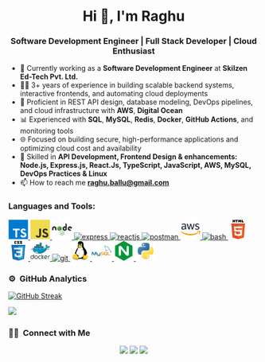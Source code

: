 <h1 align="center">Hi 👋, I'm Raghu</h1>
<h3 align="center">Software Development Engineer | Full Stack Developer | Cloud Enthusiast</h3>

- 💼 Currently working as a **Software Development Engineer** at **Skilzen Ed-Tech Pvt. Ltd.**
- 👨‍💻 3+ years of experience in building scalable backend systems, interactive frontends, and automating cloud deployments
- 🧠 Proficient in REST API design, database modeling, DevOps pipelines, and cloud infrastructure with **AWS**, **Digital Ocean**
- 📊 Experienced with **SQL**, **MySQL**, **Redis**, **Docker**, **GitHub Actions**, and monitoring tools
- 🌐 Focused on building secure, high-performance applications and optimizing cloud cost and availability
- 🚀 Skilled in **API Development, Frontend Design & enhancements: Node.js, Express.js, React.Js, TypeScript, JavaScript, AWS, MySQL, DevOps Practices & Linux**
- 📫 How to reach me **raghu.ballu@gmail.com**

<p align="left"></p>
<h3 align="left">Languages and Tools:</h3>
<p align="left"> 
<a href="https://www.typescriptlang.org/" target="_blank" rel="noreferrer"> 
<img src="https://raw.githubusercontent.com/devicons/devicon/master/icons/typescript/typescript-original.svg" alt="typescript" width="40" height="40"/> </a>
<a href="https://developer.mozilla.org/en-US/docs/Web/JavaScript" target="_blank" rel="noreferrer"> 
<img src="https://raw.githubusercontent.com/devicons/devicon/master/icons/javascript/javascript-original.svg" alt="javascript" width="40" height="40"/> </a>
<a href="https://nodejs.org" target="_blank" rel="noreferrer"> 
<img src="https://raw.githubusercontent.com/devicons/devicon/master/icons/nodejs/nodejs-original-wordmark.svg" alt="nodejs" width="40" height="40"/> </a>
<a href="https://expressjs.com" target="_blank" rel="noreferrer"> 
<img src="https://www.vectorlogo.zone/logos/expressjs/expressjs-icon.svg" alt="express" width="40" height="40"/> </a> 
<a href="https://react.dev/" target="_blank" rel="noreferrer"> 
<img src="https://www.vectorlogo.zone/logos/reactjs/reactjs-icon.svg" alt="reactjs" width="40" height="40"/> </a>
<a href="https://postman.com" target="_blank" rel="noreferrer"> 
<img src="https://www.vectorlogo.zone/logos/getpostman/getpostman-icon.svg" alt="postman" width="40" height="40"/> </a> 
<a href="https://aws.amazon.com" target="_blank" rel="noreferrer"> 
<img src="https://raw.githubusercontent.com/devicons/devicon/master/icons/amazonwebservices/amazonwebservices-original-wordmark.svg" alt="aws" width="40" height="40"/> </a>  
<a href="https://www.gnu.org/software/bash/" target="_blank" rel="noreferrer"> 
<img src="https://www.vectorlogo.zone/logos/gnu_bash/gnu_bash-icon.svg" alt="bash" width="40" height="40"/> </a> 
<a href="https://www.w3.org/html/" target="_blank" rel="noreferrer"> 
<img src="https://raw.githubusercontent.com/devicons/devicon/master/icons/html5/html5-original-wordmark.svg" alt="html5" width="40" height="40"/> </a> 
<a href="https://www.w3schools.com/css/" target="_blank" rel="noreferrer"> 
<img src="https://raw.githubusercontent.com/devicons/devicon/master/icons/css3/css3-original-wordmark.svg" alt="css3" width="40" height="40"/> </a> 
<a href="https://www.docker.com/" target="_blank" rel="noreferrer">
<img src="https://raw.githubusercontent.com/devicons/devicon/master/icons/docker/docker-original-wordmark.svg" alt="docker" width="40" height="40"/> </a>
<a href="https://git-scm.com/" target="_blank" rel="noreferrer"> 
<img src="https://www.vectorlogo.zone/logos/git-scm/git-scm-icon.svg" alt="git" width="40" height="40"/> </a> 
<a href="https://www.linux.org/" target="_blank" rel="noreferrer"> 
<img src="https://raw.githubusercontent.com/devicons/devicon/master/icons/linux/linux-original.svg" alt="linux" width="40" height="40"/> </a> 
<a href="https://www.mysql.com/" target="_blank" rel="noreferrer"> 
<img src="https://raw.githubusercontent.com/devicons/devicon/master/icons/mysql/mysql-original-wordmark.svg" alt="mysql" width="40" height="40"/> </a> 
<a href="https://www.nginx.com" target="_blank" rel="noreferrer"> 
<img src="https://raw.githubusercontent.com/devicons/devicon/master/icons/nginx/nginx-original.svg" alt="nginx" width="40" height="40"/> </a>
<a href="https://www.python.org" target="_blank" rel="noreferrer"> 
<img src="https://raw.githubusercontent.com/devicons/devicon/master/icons/python/python-original.svg" alt="python" width="40" height="40"/> </a> 
<!-- <a href="https://www.java.com/en/" target="_blank" rel="noreferrer"> 
<img src="https://www.vectorlogo.zone/logos/java/java-icon.svg" alt="java" width="40" height="40"/> </a>
<a href="https://spring.io/projects/spring-boot" target="_blank" rel="noreferrer"> 
<img src="https://www.vectorlogo.zone/logos/springio/springio-icon.svg" alt="springboot" width="40" height="40"/> </a> -->
</p>
<!-- <a href="https://react.dev/" target="_blank" rel="noreferrer"> 
<img src="https://www.vectorlogo.zone/logos/reactjs/reactjs-icon.svg" alt="reactjs" width="40" height="40"/> </a> -->
<!-- <a href="https://azure.microsoft.com/en-in/" target="_blank" rel="noreferrer"> 
<img src="https://www.vectorlogo.zone/logos/microsoft_azure/microsoft_azure-icon.svg" alt="azure" width="40" height="40"/> </a> -->
<!-- <a href="https://www.jenkins.io" target="_blank" rel="noreferrer"> 
<img src="https://www.vectorlogo.zone/logos/jenkins/jenkins-icon.svg" alt="jenkins" width="40" height="40"/> </a>  -->

### ⚙️ &nbsp;GitHub Analytics


[![GitHub Streak](https://github-readme-streak-stats.herokuapp.com/?user=raghu9189&theme=algolia)](https://git.io/streak-stats)
<p>
  <img height="180em" src="https://github-readme-stats-eight-theta.vercel.app/api?username=raghu9189&show_icons=true&theme=algolia&include_all_commits=true&count_private=true" />
</p>
<!-- <p>
  <img src="https://github-profile-trophy.vercel.app/?username=raghu9189&theme=algolia&rank=S,AAA,AA,A,B&no-frame=true&no-bg=true&margin-w=10&margin-h=10" alt="raghu9189 trophies" />
</p> -->



### 🤝🏻 &nbsp;Connect with Me

<p align="center">
<a href="https://www.linkedin.com/in/raghuballu/"><img src="https://img.shields.io/badge/-Raghu%20Ballu-0077B5?style=flat&logo=Linkedin&logoColor=white"/></a>
<a href="mailto:raghu.ballu@gmail.com"><img src="https://img.shields.io/badge/- raghu.ballu@gmail.com-D14836?style=flat&logo=Gmail&logoColor=white"/></a>
<a href="https://www.instagram.com/raghu9.18/"><img src="https://img.shields.io/badge/-@raghu9.18_-E4405F?style=flat&logo=Instagram&logoColor=white"/></a>
</p>
